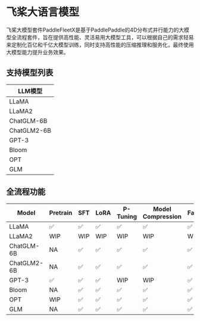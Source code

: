 # 飞桨大语言模型
飞桨大模型套件PaddleFleetX是基于PaddlePaddle的4D分布式并行能力的大模型全流程套件，旨在提供高性能、灵活易用大模型工具，可以根据自己的需求轻易来定制化百亿和千亿大模型训练，同时支持高性能的压缩推理和服务化，最终使用大模型能力提升业务效果。
## 支持模型列表
| LLM模型 | 
|-|  
| LLaMA|
| LLaMA2|
| ChatGLM-6B|
| ChatGLM2-6B|
| GPT-3| 
| Bloom | 
| OPT | 
| GLM |
## 全流程功能
| Model | Pretrain | SFT | LoRA | P-Tuning | Model Compression | FastGeneration |
| --- | --- | --- | --- | --- | --- | --- |
| LLaMA | ✅  | ✅ | ✅ | ✅ | ✅ | ✅  |
| LLaMA2 | WIP  | WIP | WIP |  WIP |  WIP |  WIP |
| ChatGLM-6B |  NA |  ✅  |  ✅  |  ✅  |  ✅  |  ✅  |
| ChatGLM2-6B |  NA |  ✅  |  ✅  |  ✅  |  ✅  |  ✅  |
| GPT-3 |   ✅  |  ✅  |  ✅  |  WIP  |  WIP  |  ✅  | 
| Bloom | NA | ✅ | ✅ | ✅ | ✅ | ✅ |
| OPT | WIP | ✅ | ✅ | ✅ | ✅ | ✅ |
| GLM | NA | ✅ | ✅ | ✅ | ✅ | ✅ |
